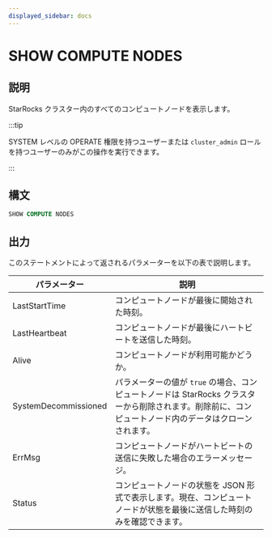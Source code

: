 ```yaml
---
displayed_sidebar: docs
---
```


# SHOW COMPUTE NODES

## 説明

StarRocks クラスター内のすべてのコンピュートノードを表示します。

:::tip

SYSTEM レベルの OPERATE 権限を持つユーザーまたは `cluster_admin` ロールを持つユーザーのみがこの操作を実行できます。

:::

## 構文

```SQL
SHOW COMPUTE NODES
```

## 出力

このステートメントによって返されるパラメーターを以下の表で説明します。

| **パラメーター**     | **説明**                                                                 |
| -------------------- | ------------------------------------------------------------------------ |
| LastStartTime        | コンピュートノードが最後に開始された時刻。                               |
| LastHeartbeat        | コンピュートノードが最後にハートビートを送信した時刻。                   |
| Alive                | コンピュートノードが利用可能かどうか。                                   |
| SystemDecommissioned | パラメーターの値が `true` の場合、コンピュートノードは StarRocks クラスターから削除されます。削除前に、コンピュートノード内のデータはクローンされます。 |
| ErrMsg               | コンピュートノードがハートビートの送信に失敗した場合のエラーメッセージ。 |
| Status               | コンピュートノードの状態を JSON 形式で表示します。現在、コンピュートノードが状態を最後に送信した時刻のみを確認できます。 |